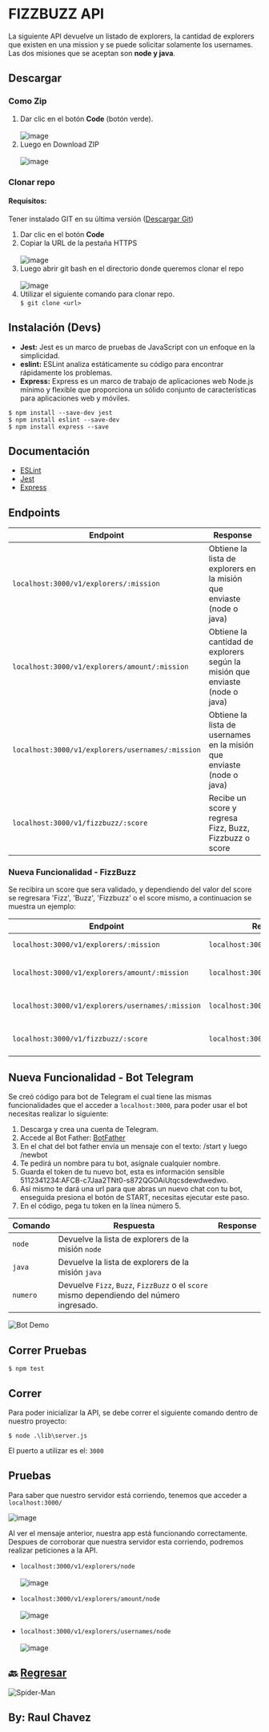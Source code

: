 # FIZZBUZZ API
La siguiente API devuelve un listado de explorers, la cantidad de explorers que existen en una mission y se puede solicitar solamente los usernames. 
Las dos misiones que se aceptan son **node y java**.

## Descargar
### Como Zip
1. Dar clic en el botón **Code** (botón verde). <br><br>
![image](https://user-images.githubusercontent.com/54995852/166087539-00642130-4945-4cb8-ba25-b39ab9c70679.png)
2. Luego en Download ZIP <br> <br>
![image](https://user-images.githubusercontent.com/54995852/166087555-66743b43-a27d-4bb1-8588-4847aa94c041.png)

### Clonar repo
#### Requisitos:
Tener instalado GIT en su última versión (<a href="https://git-scm.com/downloads" target="_blank">Descargar Git</a>)
1. Dar clic en el botón **Code**
2. Copiar la URL de la pestaña HTTPS<br> <br>
![image](https://user-images.githubusercontent.com/54995852/166087622-32797e5d-29ca-433c-8608-b6d2f5ac6482.png)
3. Luego abrir git bash en el directorio donde queremos clonar el repo<br><br>
![image](https://user-images.githubusercontent.com/54995852/166087765-ad1ce78b-85dc-412b-976f-b833a812b378.png)
5. Utilizar el siguiente comando para clonar repo.<br>
`$ git clone <url>`

## Instalación (Devs)
- **Jest:** Jest es un marco de pruebas de JavaScript con un enfoque en la simplicidad.
- **eslint:** ESLint analiza estáticamente su código para encontrar rápidamente los problemas.
- **Express:** Express es un marco de trabajo de aplicaciones web Node.js mínimo y flexible que proporciona un sólido conjunto de características para aplicaciones web y móviles.
```
$ npm install --save-dev jest
$ npm install eslint --save-dev
$ npm install express --save
```

## Documentación
- [ESLint](https://eslint.org/docs/user-guide/getting-started)
- [Jest](https://jestjs.io/es-ES/docs/getting-started)
- [Express](https://expressjs.com/en/starter/installing.html)

## Endpoints

| Endpoint                                        | Response                                                                    |
| ------------------------------------------------| ----------------------------------------------------------------------------|
| `localhost:3000/v1/explorers/:mission`          | Obtiene la lista de explorers en la misión que enviaste (node o java)       |
| `localhost:3000/v1/explorers/amount/:mission`   | Obtiene la cantidad de explorers según la misión que enviaste (node o java) |
| `localhost:3000/v1/explorers/usernames/:mission`| Obtiene la lista de usernames en la misión que enviaste (node o java)       |
| `localhost:3000/v1/fizzbuzz/:score`             | Recibe un score y regresa Fizz, Buzz, Fizzbuzz o score                      |

### Nueva Funcionalidad - FizzBuzz
Se recibira un score que sera validado, y dependiendo del valor del score se regresara 'Fizz', 'Buzz', 'Fizzbuzz' o el score mismo, a continuacion se muestra un ejemplo:	

| Endpoint                                       | Request                         | Response                       |
|------------------------------------------------| --------------------------------|--------------------------------|
|`localhost:3000/v1/explorers/:mission`          | `localhost:3000/v1/fizzbuzz/1`  | {score: 1, trick: 1}           |
|`localhost:3000/v1/explorers/amount/:mission`   | `localhost:3000/v1/fizzbuzz/3`  | {score: 3, trick: "Fizzz"}     |
|`localhost:3000/v1/explorers/usernames/:mission`| `localhost:3000/v1/fizzbuzz/5`  | {score: 5, trick: "Buzz"}      |
|`localhost:3000/v1/fizzbuzz/:score`             | `localhost:3000/v1/fizzbuzz/15` | {score: 15, trick: "Fizzbuzz"} |

## Nueva Funcionalidad - Bot Telegram
Se creó código para bot de Telegram el cual tiene las mismas funcionalidades que el acceder a `localhost:3000`, para poder usar el bot necesitas realizar lo siguiente:
1. Descarga y crea una cuenta de Telegram.
2. Accede al Bot Father: [BotFather](https://telegram.me/BotFather)
3. En el chat del bot father envía un mensaje con el texto: /start y luego /newbot
4. Te pedirá un nombre para tu bot, asígnale cualquier nombre.
5. Guarda el token de tu nuevo bot, esta es información sensible 5112341234:AFCB-c7Jaa2TNt0-s872QGOAiUtqcsdewdwedwo.
6. Así mismo te dará una url para que abras un nuevo chat con tu bot, enseguida presiona el botón de START, necesitas ejecutar este paso.
7. En el código, pega tu token en la línea número 5.

| Comando  | Respuesta                       | Response                                                |
|----------| --------------------------------|---------------------------------------------------------|
|`node`    | Devuelve la lista de explorers de la misión `node`                                        |
|`java`    | Devuelve la lista de explorers de la misión `java`                                        |
|`numero`  | Devuelve `Fizz`, `Buzz`, `FizzBuzz` o el `score` mismo dependiendo del número ingresado.  |

![Bot Demo](https://user-images.githubusercontent.com/54995852/167234476-b34ee979-dfbc-47fe-87c6-c20a9d559988.gif)

## Correr Pruebas
```
$ npm test

```

## Correr
Para poder inicializar la API, se debe correr el siguiente comando dentro de nuestro proyecto: 
```
$ node .\lib\server.js
```
El puerto a utilizar es el: `3000`<br>

## Pruebas
Para saber que nuestro servidor está corriendo, tenemos que acceder a `localhost:3000/`

![image](https://user-images.githubusercontent.com/54995852/166087224-0b544de3-61f9-4ed3-b09d-7089633d44a0.png)

Al ver el mensaje anterior, nuestra app está funcionando correctamente.
Despues de corroborar que nuestra servidor esta corriendo, podremos realizar peticiones a la API.

- `localhost:3000/v1/explorers/node` <br><br>
![image](https://user-images.githubusercontent.com/54995852/166087362-9f7479ed-e720-40f7-876f-6d76341c8b55.png)

- `localhost:3000/v1/explorers/amount/node` <br><br>
![image](https://user-images.githubusercontent.com/54995852/166087391-358a4bb7-e8eb-418c-a4d6-4aa205272e0a.png)

- `localhost:3000/v1/explorers/usernames/node` <br><br>
![image](https://user-images.githubusercontent.com/54995852/166087435-5ec0abf5-6dcd-4749-8780-89bf0f1422ff.png)



## 🔙 [Regresar](https://github.com/xXChAvE2Xx/playbook/tree/main/weekly_mission_4)
![Spider-Man](https://media.giphy.com/media/QYkX9IMHthYn0Y3pcG/giphy.gif)
## By: Raul Chavez
